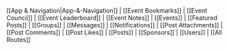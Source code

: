 [[App & Navigation|App-&-Navigation]]
 | [[Event Bookmarks]]
 | [[Event Council]]
 | [[Event Leaderboard]]
 | [[Event Notes]]
 | [[Events]]
 | [[Featured Posts]]
 | [[Groups]]
 | [[Messages]]
 | [[Notifications]]
 | [[Post Attachments]]
 | [[Post Comments]]
 | [[Post Likes]]
 | [[Posts]]
 | [[Sponsors]]
 | [[Users]]
 | [[All Routes]]